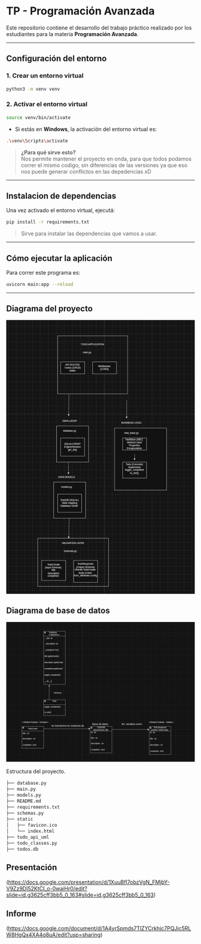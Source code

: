 # TP - Programación Avanzada

Este repositorio contiene el desarrollo del trabajo práctico realizado por los estudiantes para la materia **Programación Avanzada**.

---

## Configuración del entorno

### 1. Crear un entorno virtual

```bash
python3 -m venv venv
```

### 2. Activar el entorno virtual

```bash
source venv/bin/activate
```

- Si estás en **Windows**, la activación del entorno virtual es:

```bash
.\venv\Scripts\activate
```

> **¿Para qué sirve esto?**  
Nos permite mantener el proyecto en onda, para que todos podamos correr el mismo codigo, sin diferencias de las versiones ya que eso nos puede generar conflictos en las depedencias xD
---

## Instalacion de dependencias

Una vez activado el entorno virtual, ejecutá:

```bash
pip install -r requirements.txt
```

> Sirve para instalar las dependencias que vamos a usar.

---

## Cómo ejecutar la aplicación

Para correr este programa es:


```bash
uvicorn main:app --reload
```

---

## Diagrama del proyecto

![Diagrama General](https://raw.githubusercontent.com/lauty635/TP---Programaci-n-Avanzada/refs/heads/main/Diagrama_general.png)

## Diagrama de base de datos
![Diagrama Base de Datos](https://raw.githubusercontent.com/lauty635/TP---Programaci-n-Avanzada/refs/heads/main/Diagrama_bases_de_datos.png)


Estructura del proyecto.

```
├── database.py
├── main.py
├── models.py
├── README.md
├── requirements.txt
├── schemas.py
├── static
│   ├── favicon.ico
│   └── index.html
├── todo_api_uml
├── todo_classes.py
├── todos.db
```
## Presentación
(https://docs.google.com/presentation/d/1XuuBfI7obzVgN_FMjbY-V9Zz9DI52KtCI_o-0waiHr0/edit?slide=id.g3625cff3bb5_0_163#slide=id.g3625cff3bb5_0_163)

## Informe
(https://docs.google.com/document/d/1A4yrSpmds7TlZYCrkhjc7PQJjc5RLW8HgQx4XA4q8uA/edit?usp=sharing)
